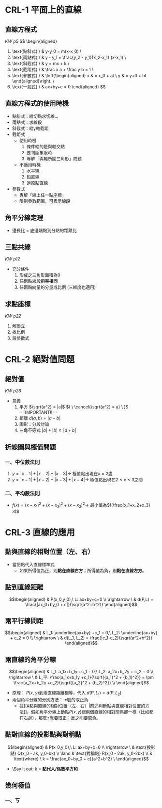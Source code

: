 # CRL-1 平面上的直線
## 直線方程式
*KW p5*
$$
\begin{aligned}
  1. \text{點斜式} \ & y-y_0 = m(x-x_0) \\
  2. \text{兩點式} \ & y - y_1 = \frac{y_2 - y_1}{x_2-x_1} (x-x_1) \\
  3. \text{斜截式} \ & y = mx + k \\
  4. \text{截距式} \ & \frac x a + \frac y b = 1 \\
  5. \text{參數式} \ & \left\{\begin{aligned}
    x & = x_0 + at \\
    y & = y+0 + bt
\end{aligned}\right. \\
  6. \text{一般式} \ & ax+by+c = 0
\end{aligned}
$$
## 直線方程式的使用時機
- 點斜式：給切點求切線...
- 兩點式：求線段
- 斜截式：給y軸截距
- 截距式
	- 使用時機
		1. 條件給的是與軸交點
		2. 要判斷象限時
		3. 專解「與軸所圍三角形」問題
	- 不適用時機
		1. 水平線
		2. 鉛直線
		3. 過原點直線
- 參數式
	- 專解「線上任一點座標」
	- 限制參數範圍，可表示線段
## 角平分線定理
- 邊長比 = 底邊端點到分點的距離比
## 三點共線
*KW p12*
- 充分條件
	1. 形成之三角形面積為0
	2. 任兩點線段**斜率相同**
	3. 任兩點向量的分量成比例 (三維度也適用)
## 求點座標
*KW p22*
1. 解聯立
2. 找比例
3. 設參數式

# CRL-2 絕對值問題
## 絕對值
*KW p26*
- 意義
	1. 平方 $\sqrt{a^2} = |a|$ $( \ \cancel{\sqrt{a^2} = a} \ )$ ==IMPORTANT!!==
	2. 距離 $d(a,b) = |a-b|$
	3. 圖形：分段討論
	4. 三角不等式 $|a| + |b| \ge |a+b|$

## 折線圖與極值問題
### 一、中位數法則
1. $y = |x-1| + |x-2| + |x-3| \rightarrow$ 極值點出現在$x = 2$處
2. $y = |x-1| + |x-2| + |x-3| + |x-4| \rightarrow$ 極值點出現在$2 \le x \le 3$之間
### 二、平均數法則
- $f(x) = (x-x_1)^2 + (x-x_2)^2 + (x-x_3)^2 \rightarrow$ 最小值為$f(\frac{x_1+x_2+x_3} 3)$ 

# CRL-3 直線的應用
## 點與直線的相對位置（左、右）
- 當把點代入直線標準式
	- 如果所得值為正，則**點在直線右方**；所得值為負，則**點在直線左方**。
## 點到直線距離
$$\begin{aligned}
  & P(x_0,y_0),\ L: ax+by+c=0 \\
  \rightarrow \ & d(P,L) = \frac{|ax_0+by_0 + c|}{\sqrt{a^2+b^2}} 
\end{aligned}$$
## 兩平行線間距
$$\begin{aligned}
  & L_1: \underline{ax+by} +c_1 = 0,\ L_2: \underline{ax+by} + c_2 = 0 \\
  \rightarrow \ & d(L_1, L_2) = \frac{|c_1-c_2}{\sqrt{a^2+b^2}}
\end{aligned}$$
## 兩直線的角平分線
$$\begin{aligned}
  & L_1: a_1x+b_1y +c_1 = 0,\ L_2: a_2x+b_2y + c_2 = 0 \\
  \rightarrow \ & L_平: \frac{a_1x+b_1y +c_1}{\sqrt{{a_1}^2 + {b_1}^2}} = \pm \frac{a_2x+b_2y +c_2}{\sqrt{{a_2}^2 + {b_2}^2}} \\ 
\end{aligned}$$
- 原理： $P(x,\ y)$到兩直線距離相等，代入 $d(P,L_1) = d(P, L_2)$
- 兩個角平分線的分別方法： $\pm$號的取正負
	- 據[[#點與直線的相對位置（左、右）|前述判斷點與直線相對位置的方法]]，假如角平分線上動點$P(x,y)$跟兩個直線的相對關係都一樣（比如都在右邊），那麼$\pm$就要取正；反之則要取負。
## 點對直線的投影點與對稱點
$$\begin{aligned}
  & P(x_0,y_0),\ L: ax+by+c=0 \\
  \rightarrow \ & \text{投影點} Q(x_0 - ak, y_0-bk) \\
  \land & \text{對稱點} R(x_0 - 2ak, y_0-2bk) \\
  & \text{where} \ k = \frac{ax_0+by_0 + c}{a^2+b^2} \ 
\end{aligned}$$
- \Say it out: k = **點代入/係數平方和**
## 幾何極值
### 一、ㄎ